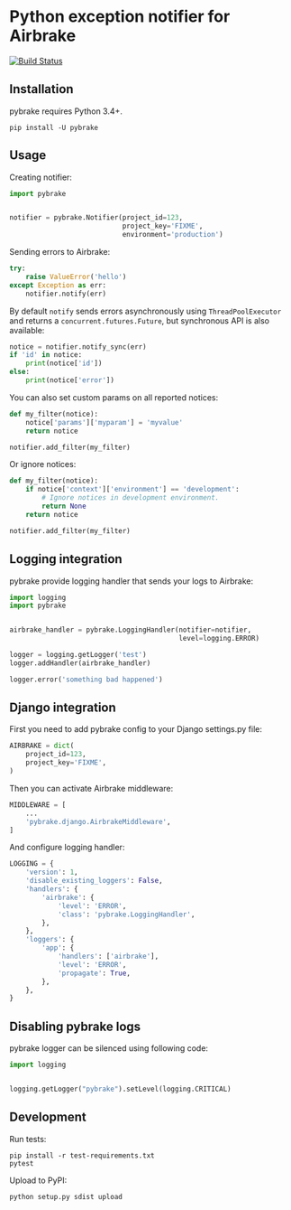 # Python exception notifier for Airbrake

[![Build Status](https://travis-ci.org/airbrake/pybrake.svg?branch=master)](https://travis-ci.org/airbrake/pybrake)

## Installation

pybrake requires Python 3.4+.

``` shell
pip install -U pybrake
```

## Usage

Creating notifier:

```python
import pybrake


notifier = pybrake.Notifier(project_id=123,
                            project_key='FIXME',
                            environment='production')
```

Sending errors to Airbrake:

```python
try:
    raise ValueError('hello')
except Exception as err:
    notifier.notify(err)
```

By default `notify` sends errors asynchronously using `ThreadPoolExecutor` and returns a `concurrent.futures.Future`, but synchronous API is also available:

```python
notice = notifier.notify_sync(err)
if 'id' in notice:
    print(notice['id'])
else:
    print(notice['error'])
```

You can also set custom params on all reported notices:

```python
def my_filter(notice):
    notice['params']['myparam'] = 'myvalue'
    return notice

notifier.add_filter(my_filter)
```

Or ignore notices:

```python
def my_filter(notice):
    if notice['context']['environment'] == 'development':
        # Ignore notices in development environment.
        return None
    return notice

notifier.add_filter(my_filter)
```

## Logging integration

pybrake provide logging handler that sends your logs to Airbrake:

```python
import logging
import pybrake


airbrake_handler = pybrake.LoggingHandler(notifier=notifier,
                                          level=logging.ERROR)

logger = logging.getLogger('test')
logger.addHandler(airbrake_handler)

logger.error('something bad happened')
```

## Django integration

First you need to add pybrake config to your Django settings.py file:

```python
AIRBRAKE = dict(
    project_id=123,
    project_key='FIXME',
)
```

Then you can activate Airbrake middleware:

```python
MIDDLEWARE = [
    ...
    'pybrake.django.AirbrakeMiddleware',
]
```

And configure logging handler:

```python
LOGGING = {
    'version': 1,
    'disable_existing_loggers': False,
    'handlers': {
        'airbrake': {
            'level': 'ERROR',
            'class': 'pybrake.LoggingHandler',
        },
    },
    'loggers': {
        'app': {
            'handlers': ['airbrake'],
            'level': 'ERROR',
            'propagate': True,
        },
    },
}
```

## Disabling pybrake logs

pybrake logger can be silenced using following code:

``` python
import logging


logging.getLogger("pybrake").setLevel(logging.CRITICAL)
```

## Development

Run tests:

```shell
pip install -r test-requirements.txt
pytest
```

Upload to PyPI:

```shell
python setup.py sdist upload
```
